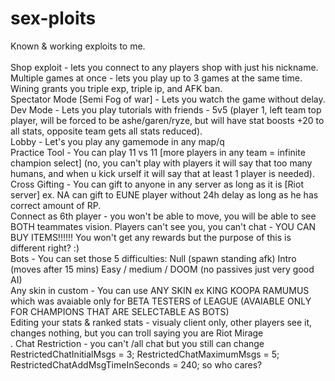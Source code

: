 # sex-ploits

Known & working exploits to me. <br>
<br>
Shop exploit - lets you connect to any players shop with just his nickname. <br>
Multiple games at once - lets you play up to 3 games at the same time. Wining grants you triple exp, triple ip, and AFK ban. <br>
Spectator Mode [Semi Fog of war] - Lets you watch the game without delay.
Dev Mode - Lets you play tutorials with friends - 5v5 (player 1, left team top player, will be forced to be ashe/garen/ryze, but will have stat boosts +20 to all stats, opposite team gets all stats reduced). <br>
Lobby - Let's you play any gamemode in any map/q <br>
Practice Tool - You can play 11 vs 11 [more players in any team = infinite champion select] (no, you can't play with players it will say that too many humans, and when u kick urself it will say that at least 1 player is needed). <br>
Cross Gifting - You can gift to anyone in any server as long as it is [Riot server] ex. NA can gift to EUNE player without 24h delay as long as he has correct amount of RP. <br>
Connect as 6th player - you won't be able to move, you will be able to see BOTH teammates vision. Players can't see you, you can't chat - YOU CAN BUY ITEMS!!!!!! You won't get any rewards but the purpose of this is different right? :) <br>
Bots - You can set those 5 difficulties: Null (spawn standing afk) Intro (moves after 15 mins) Easy / medium / DOOM (no passives just very good AI)<br>
Any skin in custom - You can use ANY SKIN ex KING KOOPA RAMUMUS which was avaiable only for BETA TESTERS of LEAGUE (AVAIABLE ONLY FOR CHAMPIONS THAT ARE SELECTABLE AS BOTS)<br>
Editing your stats & ranked stats - visualy client only, other players see it, changes nothing, but you can troll saying you are Riot Mirage <br>.
Chat Restriction - you can't /all chat but you still can change RestrictedChatInitialMsgs = 3; RestrictedChatMaximumMsgs = 5; RestrictedChatAddMsgTimeInSeconds = 240; so who cares? <br>

